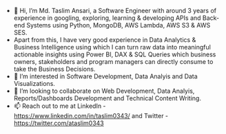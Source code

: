 - 👋 Hi, I’m Md. Taslim Ansari, a Software Engineer with around 3 years of experience in googling, exploring, learning & developing APIs and Back-end Systems using Python, MongoDB, AWS Lambda, AWS S3 & AWS SES.
- Apart from this, I have very good experience in Data Analytics & Business Intelligence using which I can turn raw data into meaningful actionable insights using Power BI, DAX & SQL Queries which business owners, stakeholders and program managers can directly consume to take the Business Decisions.
- 👀 I’m interested in Software Development, Data Analyis and Data Visualizations. 
- 💞️ I’m looking to collaborate on Web Development, Data Analyis, Reports/Dashboards Development and Technical Content Writing. 
- 📫 Reach out to me at LinkedIn - https://www.linkedin.com/in/taslim0343/ and Twitter - https://twitter.com/ataslim0343

<!---
ataslim0343/ataslim0343 is a ✨ special ✨ repository because its `README.md` (this file) appears on your GitHub profile.
You can click the Preview link to take a look at your changes.
--->
